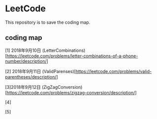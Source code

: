 # LeetCode

This repository is to save the coding map.


##  coding map
[1] 2018年9月10日 (LetterCombinations)[https://leetcode.com/problems/letter-combinations-of-a-phone-number/description/]

[2] 2018年9月11日 (ValidParenses)[https://leetcode.com/problems/valid-parentheses/description/]

[3]2018年9月12日 (ZigZagConversion)[https://leetcode.com/problems/zigzag-conversion/description/]

[4]

[5]

